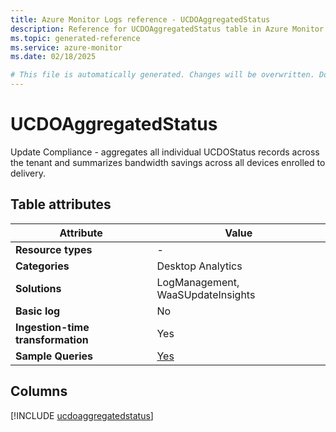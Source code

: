 ```yaml
---
title: Azure Monitor Logs reference - UCDOAggregatedStatus
description: Reference for UCDOAggregatedStatus table in Azure Monitor Logs.
ms.topic: generated-reference
ms.service: azure-monitor
ms.date: 02/18/2025

# This file is automatically generated. Changes will be overwritten. Do not change this file directly.
---
```


# UCDOAggregatedStatus

Update Compliance - aggregates all individual UCDOStatus records across the tenant and summarizes bandwidth savings across all devices enrolled to delivery.


## Table attributes

|Attribute|Value|
|---|---|
|**Resource types**|-|
|**Categories**|Desktop Analytics|
|**Solutions**| LogManagement, WaaSUpdateInsights|
|**Basic log**|No|
|**Ingestion-time transformation**|Yes|
|**Sample Queries**|[Yes](/azure/azure-monitor/reference/queries/ucdoaggregatedstatus)|



## Columns
  
[!INCLUDE [ucdoaggregatedstatus](~/reusable-content/ce-skilling/azure/includes/azure-monitor/reference/tables/ucdoaggregatedstatus-include.md)]
